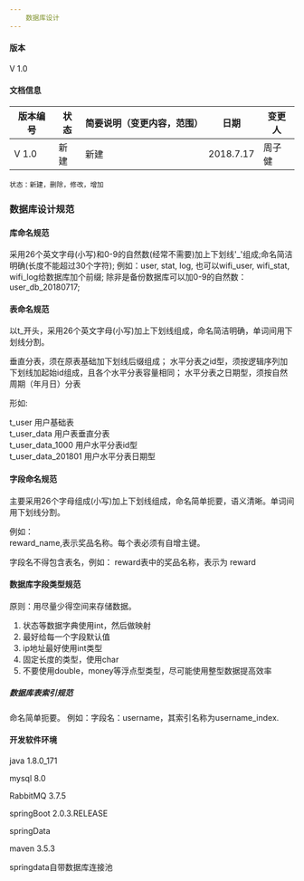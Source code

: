 ```yaml
---
    数据库设计
---
```

#### 版本

 V 1.0
 
####  文档信息

版本编号 | 状态 | 简要说明（变更内容，范围）| 日期 | 变更人
---|--- |--- | --- | ---
V 1.0 | 新建 | 新建 | 2018.7.17| 周子健


```
状态：新建，删除，修改，增加
```

### 数据库设计规范

#### 库命名规范

 采用26个英文字母(小写)和0-9的自然数(经常不需要)加上下划线'_'组成;命名简洁明确(长度不能超过30个字符);
        例如：user, stat, log, 也可以wifi_user, wifi_stat, wifi_log给数据库加个前缀;
        除非是备份数据库可以加0-9的自然数：user_db_20180717;

#### 表命名规范
以t_开头，采用26个英文字母(小写)加上下划线组成，命名简洁明确，单词间用下划线分割。

垂直分表，须在原表基础加下划线后缀组成；
水平分表之id型，须按逻辑序列加下划线加起始id组成，且各个水平分表容量相同；
水平分表之日期型，须按自然周期（年月日）分表

形如: 

t_user          用户基础表   
t_user_data     用户表垂直分表     
t_user_data_1000 用户水平分表id型  
t_user_data_201801 用户水平分表日期型

#### 字段命名规范
主要采用26个字母组成(小写)加上下划线组成，命名简单扼要，语义清晰。单词间用下划线分割。

例如：  
reward_name,表示奖品名称。每个表必须有自增主键。

字段名不得包含表名，例如：
reward表中的奖品名称，表示为 reward


#### 数据库字段类型规范
原则：用尽量少得空间来存储数据。
1. 状态等数据字典使用int，然后做映射
2. 最好给每一个字段默认值
3. ip地址最好使用int类型
4. 固定长度的类型，使用char
5. 不要使用double，money等浮点型类型，尽可能使用整型数据提高效率


##### 数据库表索引规范
命名简单扼要。
例如：字段名：username，其索引名称为username_index.



#### 开发软件环境
java 1.8.0_171

mysql 8.0

RabbitMQ 3.7.5

springBoot 2.0.3.RELEASE

springData

maven 3.5.3

springdata自带数据库连接池






